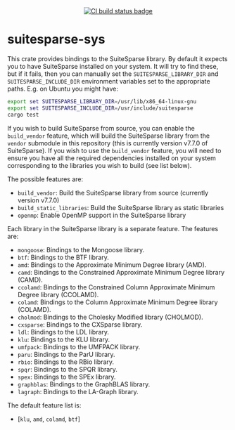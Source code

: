 <div align="center">
<a href="https://github.com/martinjrobins/diffsol/actions/workflows/rust.yml">
    <img src="https://github.com/martinjrobins/diffsol/actions/workflows/rust.yml/badge.svg" alt="CI build status badge">
</a>
</div>

# suitesparse-sys

This crate provides bindings to the SuiteSparse library. By default it expects you to have SuiteSparse installed on your system.
It will try to find these, but if it fails, then you can manually set the `SUITESPARSE_LIBRARY_DIR` and `SUITESPARSE_INCLUDE_DIR` environment variables set to the appropriate paths.
E.g. on Ubuntu you might have:

```bash
export set SUITESPARSE_LIBRARY_DIR=/usr/lib/x86_64-linux-gnu 
export set SUITESPARSE_INCLUDE_DIR=/usr/include/suitesparse 
cargo test
```

If you wish to build SuiteSparse from source, you can enable the `build_vendor` feature, which will build the SuiteSparse library from the `vendor` submodule in this repository (this is currently version v7.7.0 of SuiteSparse). If you wish to use the `build_vendor` feature, you will need to ensure you have all the required dependencies installed on your system corresponding to the libraries you wish to build (see list below).


The possible features are:

- `build_vendor`: Build the SuiteSparse library from source (currently version v7.7.0)
- `build_static_libraries`: Build the SuiteSparse library as static libraries
- `openmp`: Enable OpenMP support in the SuiteSparse library

Each library in the SuiteSparse library is a separate feature. The features are:

- `mongoose`: Bindings to the Mongoose library.
- `btf`: Bindings to the BTF library.
- `amd`: Bindings to the Approximate Minimum Degree library (AMD).
- `camd`: Bindings to the Constrained Approximate Minimum Degree library (CAMD).
- `ccolamd`: Bindings to the Constrained Column Approximate Minimum Degree library (CCOLAMD).
- `colamd`: Bindings to the Column Approximate Minimum Degree library (COLAMD).
- `cholmod`: Bindings to the Cholesky Modified library (CHOLMOD).
- `cxsparse`: Bindings to the CXSparse library.
- `ldl`: Bindings to the LDL library.
- `klu`: Bindings to the KLU library.
- `umfpack`: Bindings to the UMFPACK library.
- `paru`: Bindings to the ParU library.
- `rbio`: Bindings to the RBio library.
- `spqr`: Bindings to the SPQR library.
- `spex`: Bindings to the SPEx library.
- `graphblas`: Bindings to the GraphBLAS library.
- `lagraph`: Bindings to the LA-Graph library.

The default feature list is:

- [`klu`, `amd`, `colamd`, `btf`]